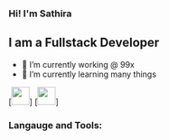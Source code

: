 ### Hi! I'm Sathira

## I am a Fullstack Developer

- 🔭 I’m currently working @ 99x 
- 🌱 I’m currently learning many things 

[<img height="32" width="32" src="https://cdn.jsdelivr.net/npm/simple-icons@v5/icons/linkedin.svg" />]
[<img height="32" width="32" src="https://cdn.jsdelivr.net/npm/simple-icons@v5/icons/facebook.svg" />]




### Langauge and Tools:

